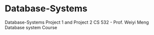 # Database-Systems
Database-Systems
Project 1 and Project 2
CS 532 - Prof. Weiyi Meng
Database system Course
